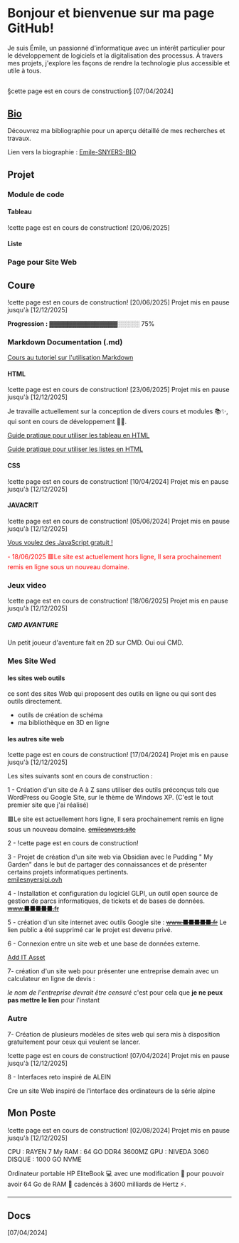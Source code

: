 # Bonjour et bienvenue sur ma page GitHub! 
Je suis Émile, un passionné d'informatique avec un intérêt particulier pour le développement de logiciels et la digitalisation des processus. 
À travers mes projets, j'explore les façons de rendre la technologie plus accessible et utile à tous. 
##
§cette page est en cours de construction§ [07/04/2024]

## [Bio](https://github.com/EmileSNYERS/EmileSNYERS/blob/main/Emile-SNYERS-BIO.md)
Découvrez ma bibliographie pour un aperçu détaillé de mes recherches et travaux.

Lien vers la biographie :   [Emile-SNYERS-BIO](https://github.com/EmileSNYERS/EmileSNYERS/blob/main/Emile-SNYERS-BIO.md)


## Projet 
### Module  de code 

#### Tableau 

!cette page est en cours de construction! [20/06/2025]

#### Liste



### Page pour Site Web

## Coure

!cette page est en cours de construction! [20/06/2025]
Projet mis en pause jusqu'à [12/12/2025]


**Progression :** ▓▓▓▓▓▓▓▓▓▓▓▓▓▓▓░░░░░ 75%

### Markdown Documentation (.md)

[Cours au tutoriel sur l'utilisation Markdown](https://github.com/EmileSNYERS/EmileInnovationHub/blob/main/.github/tutorial%20and%20guide/Markdown/Guide%20Markdown.MD)


#### HTML
!cette page est en cours de construction! [23/06/2025]
Projet mis en pause jusqu'à [12/12/2025]

Je travaille actuellement sur la conception de divers cours et modules 📚✨, qui sont en cours de développement 🚀💡.

[Guide pratique pour utiliser les tableau en HTML](https://github.com/EmileSNYERS/EmileInnovationHub/blob/main/.github/Module%20r%C3%A9utilisable/Liste.html)

[Guide pratique pour utiliser les listes en HTML](https://github.com/EmileSNYERS/EmileInnovationHub/blob/main/.github/Module%20r%C3%A9utilisable/Tableau%20avance.html)

#### CSS
!cette page est en cours de construction! [10/04/2024]
Projet mis en pause jusqu'à [12/12/2025]

#### JAVACRIT
!cette page est en cours de construction! [05/06/2024]
Projet mis en pause jusqu'à [12/12/2025]

[Vous voulez des JavaScript gratuit !](https://teepeehub.site/Sessions/invit%C3%A9/biblioth%C3%A8queJavaScript.html)


<div style="color: red;">- 18/06/2025 🟥Le site est actuellement hors ligne, Il sera prochainement remis en ligne sous un nouveau domaine.</div>


### Jeux video
!cette page est en cours de construction! [18/06/2025]
Projet mis en pause jusqu'à [12/12/2025]
##### CMD AVANTURE
Un petit joueur d'aventure fait en 2D sur CMD. Oui oui CMD.

### Mes Site Wed

#### les sites web outils

ce sont des sites Web qui proposent des outils en ligne ou qui sont des outils directement.

- outils de création de schéma
- ma bibliothèque en 3D en ligne

#### les autres site web

!cette page est en cours de construction! [17/04/2024]
Projet mis en pause jusqu'à [12/12/2025]

Les sites suivants sont en cours de construction :

1 - Création d'un site de A à Z sans utiliser des outils préconçus tels que WordPress ou Google Site, sur le thème de Windows XP. (C'est le tout premier site que j'ai réalisé)

🟥Le site est actuellement hors ligne, Il sera prochainement remis en ligne sous un nouveau domaine.
~~[emilesnyers.site](https://www.teepeehub.site/)~~


2 - !cette page est en cours de construction!


3 - Projet de création d'un site web via Obsidian avec le Pudding " My Garden" dans le but de partager des connaissances et de présenter certains projets informatiques pertinents.  
[emilesnyersipi.ovh](https://www.emilesnyersipi.ovh/)

4 - Installation et configuration du logiciel GLPI, un outil open source de gestion de parcs informatiques, de tickets et de bases de données.
~~[www.■■■■■.fr]([https://www](https://www.teepeehub.site/))~~

5 - création d'un site internet avec outils Google site :
~~[www.■■■■■.fr]([https://www](https://www.teepeehub.site/))~~ Le lien public a été supprimé car le projet est devenu privé.

6 - Connexion entre un site web et une base de données externe.

[Add IT Asset](https://emilesnyers.tech/)

7- création d'un site web pour présenter une entreprise demain avec un calculateur en ligne de devis :

*le nom de l'entreprise devrait être censuré* c'est pour cela que **je ne peux pas mettre le lien** pour l'instant
### Autre

7- Création de plusieurs modèles de sites web qui sera mis à disposition gratuitement pour ceux qui veulent se lancer.


!cette page est en cours de construction! [07/04/2024]
Projet mis en pause jusqu'à [12/12/2025]


8 - Interfaces reto inspiré de ALEIN 

Cre un site Web inspiré de l'interface des ordinateurs de la série alpine 




## Mon Poste
!cette page est en cours de construction! [02/08/2024]
Projet mis en pause jusqu'à [12/12/2025]


CPU : RAYEN 7 
My RAM : 64 GO DDR4 3600MZ
GPU : NIVEDA 3060 
DISQUE : 1000 GO NVME 

Ordinateur portable HP EliteBook 💻 avec une modification 💪 pour pouvoir avoir 64 Go de RAM 🚀 cadencés à 3600 milliards de Hertz ⚡.


---
## Docs
<cette page est en cours de construction> [07/04/2024]


